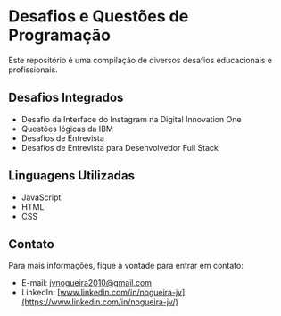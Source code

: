 # Desafios e Questões de Programação

Este repositório é uma compilação de diversos desafios educacionais e profissionais.

## Desafios Integrados

- Desafio da Interface do Instagram na Digital Innovation One
- Questões lógicas da IBM
- Desafios de Entrevista
- Desafios de Entrevista para Desenvolvedor Full Stack

## Linguagens Utilizadas

- JavaScript
- HTML
- CSS

## Contato

Para mais informações, fique à vontade para entrar em contato:

- E-mail: <a href="mailto:jvnogueira2010@gmail.com">jvnogueira2010@gmail.com</a>
- LinkedIn: [www.linkedin.com/in/nogueira-jv](https://www.linkedin.com/in/nogueira-jv/)
